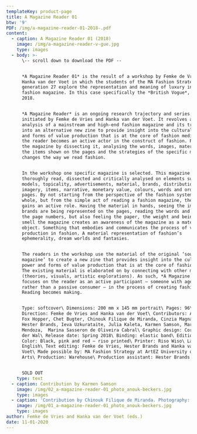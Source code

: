 ```yaml
---
templateKey: product-page
title: A Magazine Reader 01
btw: '9'
PDF: /img/a-magazine-reader-01-2018-.pdf
content:
  - caption: A Magazine Reader 01 (2018)
    image: /img/a-magazine-reader-v-gue.jpg
    type: images
  - body: >-
      \-- scroll down to download the PDF --


      *A Magazine Reader 01* is the result of a workshop by Femke de Vries and
      Hanka van der Voet in which the students of the MA Fashion Strategy
      generation 27 explore the representation and meaning of luxury in the
      fashion magazine. In this case specifically the *British Vogue*, February
      2018.


      *A Magazine Reader* is an ongoing research trajectory and series of zines
      initiated by Femke de Vries and Hanka van der Voet. It revolves around the
      analysis of a mainstream and high-end fashion magazine and its translation
      into an alternative new zine to provide insight into the cultural power
      and forms of value production that is at the core of fashion media. In it,
      the reader becomes an active actor in the construct of fashion. Re-reading
      the magazine by dissecting it, analysing the words, images, materiality,
      the items shown on the pages and the strategies of the specific magazine
      changes the way we read fashion.


      In the workshop one specific magazine is selected. This magazine is
      thoroughly read, dissected and critically analysed on elements such as
      models, topicality, advertisements, material, brands, distribution,
      imagery, items, narrative, monetary value, colours, words and order of
      pages. By not starting from the perspective of the fashion system as a
      whole, but from the simple act of reading a fashion magazine, the reader
      gains an active role. Having the material in hands, seeing the images, how
      brands are being represented on the pages, reading the words and tracing
      the page numbers, but also feeling the paper, the weight and being able to
      smell the magazine creates an awareness of the magazine as a material
      object. Something that embodies and communicates the process of value
      production in fashion. A material representation of fashion’s
      ephemerality, dream worlds and fantasies.


      The readers in the workshop use the material of the original ‘source
      magazine’ to create a new zine that provides insight into the cultural
      power and forms of value production that is at the core of fashion media.
      The existing material is elaborated on by connecting with other material
      (theories, visuals, artistic explorations). As such, *A Magazine Reader*
      focuses on the reader as an active participant – someone with agency
      rather than a passive consumer – in the process of creating fashion.
      Reading becomes making.


      Type: softcover\ Dimensions: 200 mm x 145 mm portrait\ Pages: 96\ Art
      Direction: Femke de Vries and Hanka van der Voet\ Contributors: Adriana
      Fox Hopper, Chet Bugter, Chinouk Filique de Miranda, Cinzia Magnani,
      Hester Brands, Ieva Uzkurataite, Julia Kaleta, Karmen Samson, Maria Gil
      Mendoza,  Marina Sasseron de Oliveira Cabral\ Graphic design: Corine van
      der Wal\ Release date: Spring 2018\ Binding: elastic band\ Edition: 150\
      Color: Black, pink and red – riso printed\ Printer: Riso Wiso\ Language:
      English\ Text editing: Femke de Vries, Hester Brands and Hanka van der
      Voet\ Made possible by: MA Fashion Strategy at ArtEZ University of the
      Arts\ Production: Warehouse\ Production assistant: Hester Brands


      SOLD OUT
    type: text
  - caption: Contribution by Karmen Samson
    image: /img/02_a-magazine-reader-01_photo_anouk-beckers.jpg
    type: images
  - caption: 'Contribution by Chinouk Filique de Miranda. Photography: Anouk Beckers.'
    image: /img/01_a-magazine-reader-01_photo_anouk-beckers.jpg
    type: images
author: Femke de Vries and Hanka van der Voet (eds.)
date: 11-01-2020
---
```


